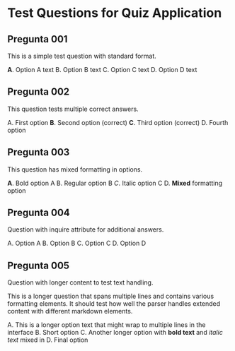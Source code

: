 # Test Questions for Quiz Application

## Pregunta 001

This is a simple test question with standard format.

**A**. Option A text
B. Option B text
C. Option C text
D. Option D text

<as-button label="Test Answer" message="A"></as-button>

## Pregunta 002

This question tests multiple correct answers.

A. First option
**B**. Second option (correct)
**C**. Third option (correct)
D. Fourth option

<as-button label="Test Answer" message="BC"></as-button>

## Pregunta 003

This question has mixed formatting in options.

**A**. Bold option A
B. Regular option B
*C*. Italic option C
D. **Mixed** formatting option

<as-button label="Test Answer" message="D"></as-button>

## Pregunta 004

Question with inquire attribute for additional answers.

A. Option A
B. Option B
C. Option C
D. Option D

<as-button label="Test Answer" message="A" inquire="C"></as-button>

## Pregunta 005

Question with longer content to test text handling.

This is a longer question that spans multiple lines and contains various formatting elements. It should test how well the parser handles extended content with different markdown elements.

A. This is a longer option text that might wrap to multiple lines in the interface
B. Short option
C. Another longer option with **bold text** and *italic text* mixed in
D. Final option

<as-button label="Test Answer" message="C"></as-button>